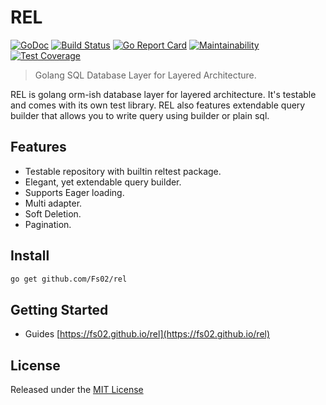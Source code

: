 # REL

[![GoDoc](https://godoc.org/github.com/Fs02/rel?status.svg)](https://godoc.org/github.com/Fs02/rel)
[![Build Status](https://travis-ci.com/Fs02/rel.svg?branch=master)](https://travis-ci.com/Fs02/rel)
[![Go Report Card](https://goreportcard.com/badge/github.com/Fs02/rel)](https://goreportcard.com/report/github.com/Fs02/rel)
[![Maintainability](https://api.codeclimate.com/v1/badges/194611cc82f02edcda6e/maintainability)](https://codeclimate.com/github/Fs02/rel/maintainability)
[![Test Coverage](https://api.codeclimate.com/v1/badges/194611cc82f02edcda6e/test_coverage)](https://codeclimate.com/github/Fs02/rel/test_coverage)

> Golang SQL Database Layer for Layered Architecture.

REL is golang orm-ish database layer for layered architecture. It's testable and comes with its own test library. REL also features extendable query builder that allows you to write query using builder or plain sql.

## Features

- Testable repository with builtin reltest package.
- Elegant, yet extendable query builder.
- Supports Eager loading.
- Multi adapter.
- Soft Deletion.
- Pagination.

## Install

```bash
go get github.com/Fs02/rel
```

## Getting Started

- Guides [https://fs02.github.io/rel](https://fs02.github.io/rel)

## License

Released under the [MIT License](https://github.com/Fs02/rel/blob/master/LICENSE)
